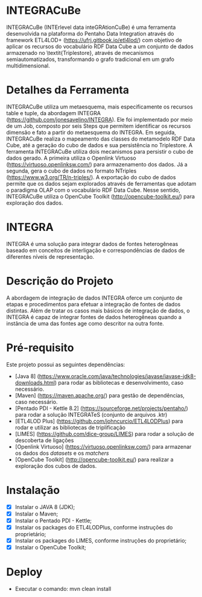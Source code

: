 # INTEGRACuBe

INTEGRACuBe (INTErlevel data inteGRAtionCuBe) é uma ferramenta desenvolvida na plataforma do Pentaho Data Integration através do framework ETL4LOD+ (https://ufrj.gitbook.io/etl4lod/) com objetivo de aplicar os recursos do vocabulário RDF Data Cube a um conjunto de dados armazenado no \textit{Triplestore}, através de mecanismos semiautomatizados, transformando o grafo tradicional em um grafo multidimensional. 

# Detalhes da Ferramenta

INTEGRACuBe utiliza um metaesquema, mais especificamente os recursos table e tuple, da abordagem INTEGRA (https://github.com/jonesavelino/INTEGRA). Ele foi implementado por meio de um Job, composto por seis Steps que permitem identificar os recursos dimensão e fato a partir do metaesquema do INTEGRA. Em seguida, INTEGRACuBe  realiza o mapeamento das classes do metamodelo RDF Data Cube, até a geração do cubo de dados e sua persistência no Triplestore. A ferramenta INTEGRACuBe utiliza dois mecanismos para persistir o cubo de dados gerado. A primeira utiliza o Openlink Virtuoso (https://virtuoso.openlinksw.com/) para armazenamento dos dados. Já a segunda, gera o cubo de dados no formato NTriples (https://www.w3.org/TR/n-triples/). A exportação do cubo de dados permite que os dados sejam explorados através de ferramentas que adotam o paradigma OLAP com o vocabulário RDF Data Cube. Nesse sentido, INTEGRACuBe utiliza o OpenCube Toolkit (http://opencube-toolkit.eu/) para exploração dos dados. 

# INTEGRA
INTEGRA é uma solução para integrar dados de fontes heterogêneas baseado em conceitos de interligação e correspondências de dados de diferentes níveis de representação.

# Descrição do Projeto

A abordagem de integração de dados INTEGRA oferce um conjunto de etapas e procedimentos para efetuar a integração de fontes de dados distintas.
Além de tratar os casos mais básicos de integração de dados, o INTEGRA é capaz de integrar fontes de dados heterogêneas quando a instância de uma das fontes age como descritor na outra fonte.

# Pré-requisito

Este projeto possui as seguintes dependências:

- [Java 8] (https://www.oracle.com/java/technologies/javase/javase-jdk8-downloads.html) para rodar as bibliotecas e desenvolvimento, caso necessário.
- [Maven] (https://maven.apache.org/) para gestão de dependências, caso necessário.
- [Pentado PDI - Kettle 8.2] (https://sourceforge.net/projects/pentaho/) para rodar a solução INTEGRATeS (conjunto de arquivos .ktr)
- [ETL4LOD Plus] (https://github.com/johncurcio/ETL4LODPlus) para rodar e utilizar as bibliotecas de triplificação 
- [LIMES] (https://github.com/dice-group/LIMES) para rodar a solução de descoberta de ligações
- [Openlink Virtuoso] (https://virtuoso.openlinksw.com/) para armazenar os dados dos _datasets_ e os _matchers_
- [OpenCube Toolkit] (http://opencube-toolkit.eu/) para realizar a exploração dos cubos de dados.

# Instalação

- [X] Instalar o JAVA 8 (JDK);
- [X] Instalar o Maven;
- [X] Instalar o Pentado PDI - Kettle;
- [X] Instalar os packages do ETL4LODPlus, conforme instruções do proprietário;
- [X] Instalar os packages do LIMES, conforme instruções do proprietário;
- [X] Instalar o OpenCube Toolkit;

# Deploy
- Executar o comando: mvn clean install
